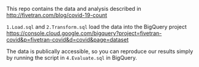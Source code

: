 This repo contains the data and analysis described in http://fivetran.com/blog/covid-19-count

`1.Load.sql` and `2.Transform.sql` load the data into the BigQuery project https://console.cloud.google.com/bigquery?project=fivetran-covid&p=fivetran-covid&d=covid&page=dataset

The data is publically accessible, so you can reproduce our results simply by running the script in `4.Evaluate.sql` in BigQuery.